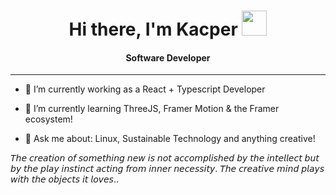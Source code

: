 <h1 align="center">Hi there, I'm Kacper
<img src="https://opengameart.org/sites/default/files/robot-idle.gif" width="40">
</h2>

<h4 align="center">Software Developer</h4>
<hr>

-  🔭 I’m currently working as a React + Typescript Developer


- 🌱 I’m currently learning ThreeJS, Framer Motion & the Framer ecosystem!
- 💬 Ask me about: Linux, Sustainable Technology and anything creative!


𝘛𝘩𝘦 𝘤𝘳𝘦𝘢𝘵𝘪𝘰𝘯 𝘰𝘧 𝘴𝘰𝘮𝘦𝘵𝘩𝘪𝘯𝘨 𝘯𝘦𝘸 𝘪𝘴 𝘯𝘰𝘵 𝘢𝘤𝘤𝘰𝘮𝘱𝘭𝘪𝘴𝘩𝘦𝘥 𝘣𝘺 𝘵𝘩𝘦 𝘪𝘯𝘵𝘦𝘭𝘭𝘦𝘤𝘵 𝘣𝘶𝘵 𝘣𝘺 𝘵𝘩𝘦 𝘱𝘭𝘢𝘺 𝘪𝘯𝘴𝘵𝘪𝘯𝘤𝘵 𝘢𝘤𝘵𝘪𝘯𝘨 𝘧𝘳𝘰𝘮 𝘪𝘯𝘯𝘦𝘳 𝘯𝘦𝘤𝘦𝘴𝘴𝘪𝘵𝘺. 𝘛𝘩𝘦 𝘤𝘳𝘦𝘢𝘵𝘪𝘷𝘦 𝘮𝘪𝘯𝘥 𝘱𝘭𝘢𝘺𝘴 𝘸𝘪𝘵𝘩 𝘵𝘩𝘦 𝘰𝘣𝘫𝘦𝘤𝘵𝘴 𝘪𝘵 𝘭𝘰𝘷𝘦𝘴..

